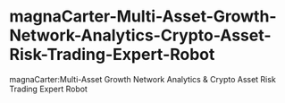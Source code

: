 # magnaCarter-Multi-Asset-Growth-Network-Analytics-Crypto-Asset-Risk-Trading-Expert-Robot
magnaCarter:Multi-Asset Growth Network Analytics &amp; Crypto Asset Risk Trading Expert Robot
